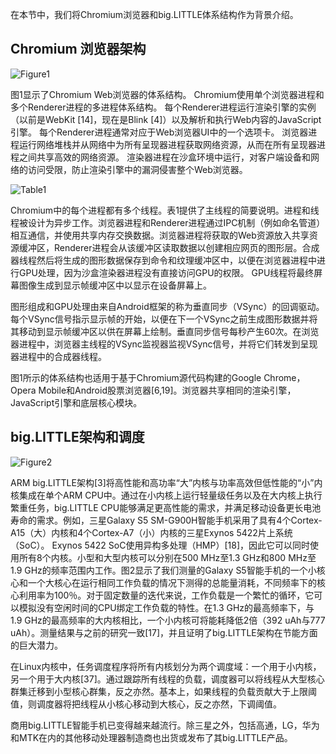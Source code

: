 在本节中，我们将Chromium浏览器和big.LITTLE体系结构作为背景介绍。

## Chromium 浏览器架构

![Figure1](/image/Figure1.png)

图1显示了Chromium Web浏览器的体系结构。 Chromium使用单个浏览器进程和多个Renderer进程的多进程体系结构。 每个Renderer进程运行渲染引擎的实例（以前是WebKit [14]，现在是Blink [4]）以及解析和执行Web内容的JavaScript引擎。 每个Renderer进程通常对应于Web浏览器UI中的一个选项卡。 浏览器进程运行网络堆栈并从网络中为所有呈现器进程获取网络资源，从而在所有呈现器进程之间共享高效的网络资源。 渲染器进程在沙盒环境中运行，对客户端设备和网络的访问受限，防止渲染引擎中的漏洞侵害整个Web浏览器。

![Table1](/image/Table1.png)

Chromium中的每个进程都有多个线程。表1提供了主线程的简要说明。进程和线程被设计为异步工作。浏览器进程和Renderer进程通过IPC机制（例如命名管道）相互通信，并使用共享内存交换数据。浏览器进程将获取的Web资源放入共享资源缓冲区，Renderer进程会从该缓冲区读取数据以创建相应网页的图形层。合成器线程然后将生成的图形数据保存到命令和纹理缓冲区中，以便在浏览器进程中进行GPU处理，因为沙盒渲染器进程没有直接访问GPU的权限。 GPU线程将最终屏幕图像生成到显示帧缓冲区中以显示在设备屏幕上。

图形组成和GPU处理由来自Android框架的称为垂直同步（VSync）的回调驱动。每个VSync信号指示显示帧的开始，以便在下一个VSync之前生成图形数据并将其移动到显示帧缓冲区以供在屏幕上绘制。垂直同步信号每秒产生60次。在浏览器进程中，浏览器主线程的VSync监视器监视VSync信号，并将它们转发到呈现器进程中的合成器线程。

图1所示的体系结构也适用于基于Chromium源代码构建的Google Chrome，Opera Mobile和Android股票浏览器[6,19]。浏览器共享相同的渲染引擎，JavaScript引擎和底层核心模块。

## big.LITTLE架构和调度

![Figure2](/image/Figure2.png)

ARM big.LITTLE架构[3]将高性能和高功率“大”内核与功率高效但低性能的“小”内核集成在单个ARM CPU中。通过在小内核上运行轻量级任务以及在大内核上执行繁重任务，big.LITTLE CPU能够满足更高性能的需求，并满足移动设备更长电池寿命的需求。例如，三星Galaxy S5 SM-G900H智能手机采用了具有4个Cortex-A15（大）内核和4个Cortex-A7（小）内核的三星Exynos 5422片上系统（SoC）。 Exynos 5422 SoC使用异构多处理（HMP）[18]，因此它可以同时使用所有8个内核。小型和大型内核可以分别在500 MHz至1.3 GHz和800 MHz至1.9 GHz的频率范围内工作。图2显示了我们测量的Galaxy S5智能手机的一个小核心和一个大核心在运行相同工作负载的情况下测得的总能量消耗，不同频率下的核心利用率为100％。对于固定数量的迭代来说，工作负载是一个繁忙的循环，它可以模拟没有空闲时间的CPU绑定工作负载的特性。在1.3 GHz的最高频率下，与1.9 GHz的最高频率的大内核相比，一个小内核可将能耗降低2倍（392 uAh与777 uAh）。测量结果与之前的研究一致[17]，并且证明了big.LITTLE架构在节能方面的巨大潜力。

在Linux内核中，任务调度程序将所有内核划分为两个调度域：一个用于小内核，另一个用于大内核[37]。通过跟踪所有线程的负载，调度器可以将线程从大型核心群集迁移到小型核心群集，反之亦然。基本上，如果线程的负载贡献大于上限阈值，则调度器将把线程从小核心移动到大核心，反之亦然，下调阈值。

商用big.LITTLE智能手机已变得越来越流行。除三星之外，包括高通，LG，华为和MTK在内的其他移动处理器制造商也出货或发布了其big.LITTLE产品。